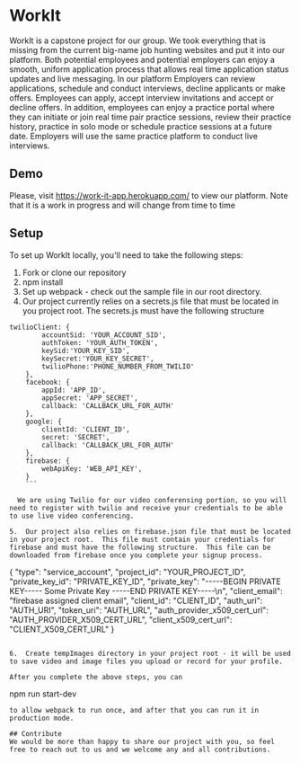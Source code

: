 # WorkIt

WorkIt is a capstone project for our group.  We took everything that is missing from the current big-name job hunting websites and put it into our platform.  Both potential employees and potential employers can enjoy a smooth, uniform application process that allows real time application status updates and live messaging.  In our platform Employers can review applications, schedule and conduct interviews, decline applicants or make offers. Employees can apply, accept interview invitations and accept or decline offers. In addition, employees can enjoy a practice portal where they can initiate or join real time pair practice sessions, review their practice history, practice in solo mode or schedule practice sessions at a future date.  Employers will use the same practice platform to conduct live interviews.


## Demo

Please, visit https://work-it-app.herokuapp.com/  to view our platform.  Note that it is a work in progress and will change from time to time

## Setup

To set up WorkIt locally, you'll need to take the following steps:

1.  Fork or clone our repository
2.  npm install
3.  Set up webpack - check out the sample file in our root directory.
4.  Our project currently relies on a secrets.js file that must be located in you project root.  The secrets.js must have the following structure
```
twilioClient: {
        accountSid: 'YOUR_ACCOUNT_SID',
        authToken: 'YOUR_AUTH_TOKEN',
        keySid:'YOUR_KEY_SID',
        keySecret:'YOUR_KEY_SECRET',
        twilioPhone:'PHONE_NUMBER_FROM_TWILIO'
    },
    facebook: {
        appId: 'APP_ID',
        appSecret: 'APP_SECRET',
        callback: 'CALLBACK_URL_FOR_AUTH'
    },
    google: {
        clientId: 'CLIENT_ID',
        secret: 'SECRET',
        callback: 'CALLBACK_URL_FOR_AUTH'
    },
    firebase: {
        webApiKey: 'WEB_API_KEY',
    }
    ```
  
  We are using Twilio for our video conferensing portion, so you will need to register with twilio and receive your credentials to be able to use live video conferencing.
  
5.  Our project also relies on firebase.json file that must be located in your project root.  This file must contain your credentials for firebase and must have the following structure.  This file can be downloaded from firebase once you complete your signup process.

```
{
  "type": "service_account",
  "project_id": "YOUR_PROJECT_ID",
  "private_key_id": "PRIVATE_KEY_ID",
  "private_key": "-----BEGIN PRIVATE KEY-----
  Some Private Key
  -----END PRIVATE KEY-----\n",
  "client_email": "firebase assigned client email",
  "client_id": "CLIENT_ID",
  "auth_uri": "AUTH_URI",
  "token_uri": "AUTH_URL",
  "auth_provider_x509_cert_url": "AUTH_PROVIDER_X509_CERT_URL",
  "client_x509_cert_url": "CLIENT_X509_CERT_URL"
}
```

6.  Create tempImages directory in your project root - it will be used to save video and image files you upload or record for your profile.

After you complete the above steps, you can
```
npm run start-dev 
```
to allow webpack to run once, and after that you can run it in production mode.

## Contribute
We would be more than happy to share our project with you, so feel free to reach out to us and we welcome any and all contributions.
